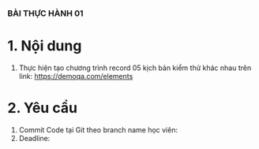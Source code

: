 ### BÀI THỰC HÀNH 01

# 1. Nội dung 
1. Thực hiện tạo chương trình record 05 kịch bản kiểm thử khác nhau trên link: https://demoqa.com/elements

# 2. Yêu cầu
   1. Commit Code tại Git theo branch name học viên: 
   2. Deadline: 

